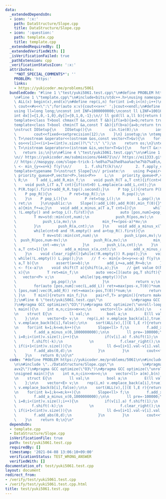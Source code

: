 ```yaml
---
data:
  _extendedDependsOn:
  - icon: ':x:'
    path: DataStructure/Slope.cpp
    title: DataStructure/Slope.cpp
  - icon: ':question:'
    path: template.cpp
    title: template.cpp
  _extendedRequiredBy: []
  _extendedVerifiedWith: []
  _isVerificationFailed: true
  _pathExtension: cpp
  _verificationStatusIcon: ':x:'
  attributes:
    '*NOT_SPECIAL_COMMENTS*': ''
    PROBLEM: 'https:'
    links:
    - https://yukicoder.me/problems/5061
  bundledCode: "#line 1 \"test/yuki5061.test.cpp\"\n#define PROBLEM https://yukicoder.me/problems/5061\n\
    \n#line 1 \"template.cpp\"\n#include<bits/stdc++.h>\nusing namespace std;\n#define\
    \ ALL(x) begin(x),end(x)\n#define rep(i,n) for(int i=0;i<(n);i++)\n#define debug(v)\
    \ cout<<#v<<\":\";for(auto x:v){cout<<x<<' ';}cout<<endl;\n#define mod 1000000007\n\
    using ll=long long;\nconst int INF=1000000000;\nconst ll LINF=1001002003004005006ll;\n\
    int dx[]={1,0,-1,0},dy[]={0,1,0,-1};\n// ll gcd(ll a,ll b){return b?gcd(b,a%b):a;}\n\
    template<class T>bool chmax(T &a,const T &b){if(a<b){a=b;return true;}return false;}\n\
    template<class T>bool chmin(T &a,const T &b){if(b<a){a=b;return true;}return false;}\n\
    \nstruct IOSetup{\n    IOSetup(){\n        cin.tie(0);\n        ios::sync_with_stdio(0);\n\
    \        cout<<fixed<<setprecision(12);\n    }\n} iosetup;\n \ntemplate<typename\
    \ T>\nostream &operator<<(ostream &os,const vector<T>&v){\n    for(int i=0;i<(int)v.size();i++)\
    \ os<<v[i]<<(i+1==(int)v.size()?\"\":\" \");\n    return os;\n}\ntemplate<typename\
    \ T>\nistream &operator>>(istream &is,vector<T>&v){\n    for(T &x:v)is>>x;\n \
    \   return is;\n}\n\n#line 4 \"test/yuki5061.test.cpp\"\n\n#line 1 \"DataStructure/Slope.cpp\"\
    \n// https://yukicoder.me/submissions/644671\n// https://ei1333.github.io/library/structure/others/slope-queue.cpp\n\
    // https://maspypy.com/slope-trick-1-%e8%a7%a3%e8%aa%ac%e7%b7%a8\n// ex)\n// f(x)\
    \ <- min_{y<=x+k} f(y)\n//      1. f.shift(k)\n//      2. f.apply_cumulative_min()\n\
    template<typename T>\nstruct Slope{\n// private:\n    using P=pair<T,T>;\n   \
    \ priority_queue<P,vector<P>,less<P>>    L;\n    priority_queue<P,vector<P>,greater<P>>\
    \ R;\n    T add_L,add_R,min_f;\n    void push_R(T a,T cnt){if(cnt>0) R.emplace(a-add_R,cnt);}\n\
    \    void push_L(T a,T cnt){if(cnt>0) L.emplace(a-add_L,cnt);}\n    P top_R(){return\
    \ P(R.top().first+add_R,R.top().second);}\n    P top_L(){return P(L.top().first+add_L,L.top().second);}\n\
    \    P pop_R(){\n        P ret=top_R();\n        R.pop();\n        return ret;\n\
    \    }\n    P pop_L(){\n        P ret=top_L();\n        L.pop();\n        return\
    \ ret;\n    }\n\npublic:\n    Slope():add_L(0),add_R(0),min_f(0){}\n    void add_all(T\
    \ a){min_f+=a;}\n    void add_x_minus_a(T a,T cnt=1){\n        while(cnt>0 and\
    \ !L.empty() and a<top_L().first){\n            auto [pos,num]=pop_L();\n    \
    \        T mv=std::min(cnt,num);\n            push_R(pos,mv);\n            push_L(pos,num-mv);\n\
    \            push_L(a,mv);\n            min_f+=(pos-a)*mv;\n            cnt-=mv;\n\
    \        }\n        push_R(a,cnt);\n    }\n    void add_a_minus_x(T a,T cnt=1){\n\
    \        while(cnt>0 and !R.empty() and a>top_R().first){\n            auto [pos,num]=pop_R();\n\
    \            T mv=std::min(cnt,num);\n            push_L(pos,mv);\n          \
    \  push_R(pos,num-mv);\n            push_R(a,mv);\n            min_f+=(a-pos)*mv;\n\
    \            cnt-=mv;\n        }\n        push_L(a,cnt);\n    }\n    void add_abs(T\
    \ a,T cnt=1){\n        add_a_minus_x(a,cnt);\n        add_x_minus_a(a,cnt);\n\
    \    }\n    void clear_right(){while(!R.empty()) R.pop();}\n    void clear_left(){\
    \ while(!L.empty()) L.pop();}\n    // f <- min{x-b<=y<=x-a} f(y)\n    void shift(T\
    \ a,T b){\n        assert(a<=b);\n        add_L+=a,add_R+=b;\n    }\n    // f(x)\
    \ <- f(x-a)\n    void shift(T a){shift(a,a);}\n    // get value O(N)\n    T operator()(T\
    \ x){\n        T ret=min_f;\n        auto vec=[](auto pq,T shift){\n         \
    \   vector<P> v;\n            while(!pq.empty()){\n                v.emplace_back(pq.top().first+shift,pq.top().second);\n\
    \                pq.pop();\n            }\n            return v;\n        };\n\
    \        for(auto [pos,num]:vec(L,add_L)) ret+=max(pos-x,T(0))*num;\n        for(auto\
    \ [pos,num]:vec(R,add_R)) ret+=max(x-pos,T(0))*num;\n        return ret;\n   \
    \ }\n    T min(){return min_f;}\n    pair<T,T> argmin(){return make_pair(P(top_L().first,top_R().first));}\n\
    };\n#line 6 \"test/yuki5061.test.cpp\"\n             \n#pragma GCC target(\"avx2\"\
    )\n#pragma GCC optimize(\"O3\")\n#pragma GCC optimize(\"unroll-loops\")\n\nsigned\
    \ main(){\n    int m,n;cin>>m>>n;\n    vector<ll> a(m),b(n);\n    cin>>a>>b;\n\
    \n    struct E{\n        ll val;\n        bool a;\n        E(ll val,bool a):val(val),a(a){}\n\
    \    };\n\n    vector<E> v;\n    rep(i,m) v.emplace_back(a[i],true);\n    rep(i,n)\
    \ v.emplace_back(b[i],false);\n\n    sort(ALL(v),[](E l,E r){return l.val<r.val;});\n\
    \n    for(int k=1;k<=m;k++){\n        Slope<ll> f;\n        f.add_x_minus_a(0,1000000000);\n\
    \        f.add_a_minus_x(0,1000000000);\n\n        ll pre=-100000;\n        for(int\
    \ i=0;i<(int)v.size();i++){\n            if(v[i].a) f.shift(1);\n            else\
    \       f.shift(-k);\n            \n            f.clear_right();\n           \
    \ if(i+1<(int)v.size()){\n                ll d=v[i+1].val-v[i].val;\n        \
    \        f.add_abs(0,d);\n            }\n        }\n        cout<<f(0)<<endl;\n\
    \    }\n    return 0;\n}\n"
  code: "#define PROBLEM https://yukicoder.me/problems/5061\n\n#include \"../template.cpp\"\
    \n\n#include \"../DataStructure/Slope.cpp\"\n             \n#pragma GCC target(\"\
    avx2\")\n#pragma GCC optimize(\"O3\")\n#pragma GCC optimize(\"unroll-loops\")\n\
    \nsigned main(){\n    int m,n;cin>>m>>n;\n    vector<ll> a(m),b(n);\n    cin>>a>>b;\n\
    \n    struct E{\n        ll val;\n        bool a;\n        E(ll val,bool a):val(val),a(a){}\n\
    \    };\n\n    vector<E> v;\n    rep(i,m) v.emplace_back(a[i],true);\n    rep(i,n)\
    \ v.emplace_back(b[i],false);\n\n    sort(ALL(v),[](E l,E r){return l.val<r.val;});\n\
    \n    for(int k=1;k<=m;k++){\n        Slope<ll> f;\n        f.add_x_minus_a(0,1000000000);\n\
    \        f.add_a_minus_x(0,1000000000);\n\n        ll pre=-100000;\n        for(int\
    \ i=0;i<(int)v.size();i++){\n            if(v[i].a) f.shift(1);\n            else\
    \       f.shift(-k);\n            \n            f.clear_right();\n           \
    \ if(i+1<(int)v.size()){\n                ll d=v[i+1].val-v[i].val;\n        \
    \        f.add_abs(0,d);\n            }\n        }\n        cout<<f(0)<<endl;\n\
    \    }\n    return 0;\n}\n"
  dependsOn:
  - template.cpp
  - DataStructure/Slope.cpp
  isVerificationFile: true
  path: test/yuki5061.test.cpp
  requiredBy: []
  timestamp: '2021-04-08 13:06:10+09:00'
  verificationStatus: TEST_WRONG_ANSWER
  verifiedWith: []
documentation_of: test/yuki5061.test.cpp
layout: document
redirect_from:
- /verify/test/yuki5061.test.cpp
- /verify/test/yuki5061.test.cpp.html
title: test/yuki5061.test.cpp
---
```

